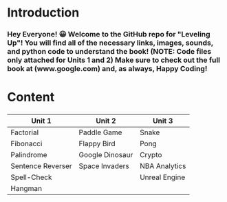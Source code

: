 <h1> Introduction
<h3>Hey Everyone! 😀
Welcome to the GitHub repo for "Leveling Up"! 
You will find all of the necessary links, images, sounds, and python code to understand the book!
(NOTE: Code files only attached for Units 1 and 2)
Make sure to check out the full book at (www.google.com) and, as always, Happy Coding!

<h1> Content
<h3> 
  
Unit 1 | Unit 2 | Unit 3
------------ | ------------- | ------------
Factorial | Paddle Game | Snake 
Fibonacci | Flappy Bird | Pong
Palindrome | Google Dinosaur | Crypto
Sentence Reverser | Space Invaders | NBA Analytics
Spell-Check |  | Unreal Engine
Hangman |  | 



